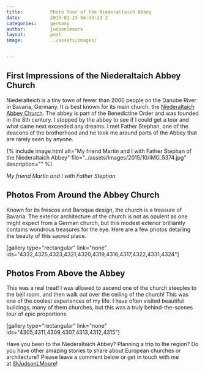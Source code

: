 ```yaml
---
title:			Photo Tour of the Niederaltaich Abbey
date:			2015-01-23 04:33:23 Z
categories:		germany
author:			judsonlmoore
layout:			post
image:			../assets/images/


---
```


## First Impressions of the Niederaltaich Abbey Church

Niederalteich is a tiny town of fewer than 2000 people on the Danube River in Bavaria, Germany. It is best known for its main church, the [Niederaltaich Abbey Church](http://www.abtei-niederaltaich.de/). The abbey is part of the Benedictine Order and was founded in the 8th century. I stopped by the abbey to see if I could get a tour and what came next exceeded any dreams. I met Father Stephan, one of the deacons of the brotherhood and he took me around parts of the Abbey that are rarely seen by anyone.

{% include image.html alt="My friend Martin and I with Father Stephan of the Niederaltaich Abbey" file="../assets/images/2015/10/IMG_5374.jpg" description="" %}

_My friend Martin and I with Father Stephan_

## Photos From Around the Abbey Church

Known for its frescos and Baroque design, the church is a treasure of Bavaria. The exterior architecture of the church is not as opulent as one might expect from a German church, but this modest exterior brilliantly contains wondrous treasures for the eye. Here are a few photos detailing the beauty of this sacred place.

[gallery type="rectangular" link="none" ids="4332,4325,4323,4321,4320,4319,4316,4317,4322,4331,4324"]

## Photos From Above the Abbey

This was a real treat! I was allowed to ascend one of the church steeples to the bell room, and then walk out over the ceiling of the church! This was one of the coolest experiences of my life. I have often visited beautiful buildings, many of them churches, but this was a truly behind-the-scenes tour of epic proportions.

[gallery type="rectangular" link="none" ids="4305,4311,4309,4307,4313,4312,4315"]

Have you been to the Niederaltaich Abbey? Planning a trip to the region? Do you have other amazing stories to share about European churches or architecture? Please leave a comment below or get in touch with me at [@JudsonLMoore](http://twitter.com/judsonlmoore)!
